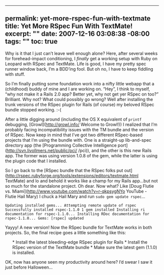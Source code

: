 ----- 
permalink: yet-more-rspec-fun-with-textmate
title: Yet More RSpec Fun With TextMate!
excerpt: ""
date: 2007-12-16 03:08:38 -08:00
tags: ""
toc: true
-----
Why is it that I just can&#8217;t leave well enough alone? Here, after several weeks for forehead-impact conditioning, I _finally_ get a working setup with Ruby on Leopard with RSpec and TextMate. Life is good, I have my pretty spec runner window back, I&#8217;m a BDD&#8217;ing fool. But oh no, I have to keep fiddling with stuff.


So I&#8217;m finally putting some foundation work into a nifty little webapp that a (childhood) buddy of mine and I are working on. &#8220;Hey&#8221;, I think to myself, &#8220;why not make it a Rails 2.0 app? Better yet, why not get yer RSpec on too?&#8221; Brilliant. Why not? What could possibly go wrong? Well after installing the trunk versions of the RSpec plugin for Rails (of course) my beloved RSpec bundle stopped working. :-(


After a little digging around (including the OS X equivalent of `printf` debugging, [Growl](http://growl.info/ Welcome to Growl!)) I realized that I&#8217;m probably facing incompatibility issues with the TM bundle and the version of RSpec. Now keep in mind that I&#8217;ve got two different RSpec-based projects that I&#8217;m using the bundle with. One is a straight-up lib-and-spec directory app (the [Programming Collective Intelligence port](http://svn.livollmers.net/public/pci/ /pci)), and the other is this new Rails app. The former was using version 1.0.8 of the gem, while the latter is using the plugin code that I installed.


So I go back to the [RSpec bundle that the RSpec folks put out](http://rspec.rubyforge.org/tools/extensions/editors/textmate.html TextMate) and lo and behold it works like a champ for my Rails app&#8230;but not so much for the standalone project. Oh dear. Now what? Like [Doug Flutie vs. Miami](http://www.youtube.com/watch?v=r-qkpsygNYo YouTube - Flutie Hail Mary) I chuck a Hail Mary and run `sudo gem update rspec`&#8230;


`Updating installed gems...
Attempting remote update of rspec
Successfully installed rspec-1.1.0
1 gem installed
Installing ri documentation for rspec-1.1.0...
Installing RDoc documentation for rspec-1.1.0...
Gems: [rspec] updated
`</pre>

Yayyy! A new version! Now the RSpec bundle for TextMate works in both projects. So, the final recipe goes a little something like this:


<ol>
*  Install the latest bleeding-edge RSpec plugin for Rails
*  Install the RSpec version of the TextMate bundle
*  Make sure the latest gem (1.1.0) is installed.
</ol>

OK, now has anyone seen my productivity around here? I&#8217;d swear I saw it just before Halloween&#8230;
